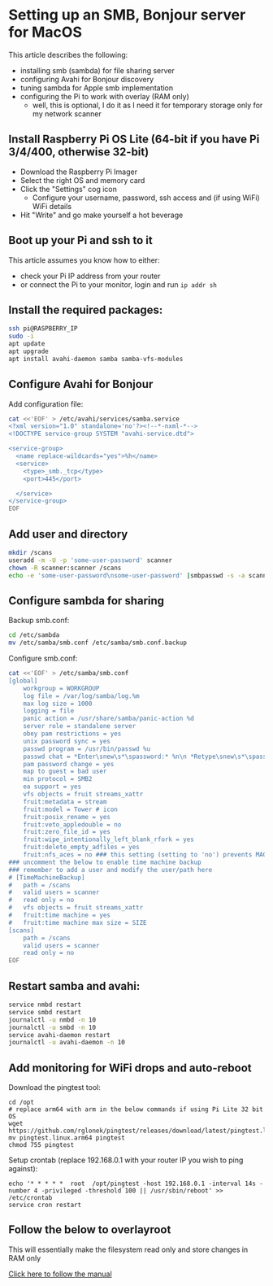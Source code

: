 # Setting up an SMB, Bonjour server for MacOS

This article describes the following:

* installing smb (sambda) for file sharing server
* configuring Avahi for Bonjour discovery
* tuning sambda for Apple smb implementation
* configuring the Pi to work with overlay (RAM only)
  * well, this is optional, I do it as I need it for temporary storage only for my network scanner

## Install Raspberry Pi OS Lite (64-bit if you have Pi 3/4/400, otherwise 32-bit)

* Download the Raspberry Pi Imager
* Select the right OS and memory card
* Click the "Settings" cog icon
  * Configure your username, password, ssh access and (if using WiFi) WiFi details
* Hit "Write" and go make yourself a hot beverage

## Boot up your Pi and ssh to it

This article assumes you know how to either:

* check your Pi IP address from your router
* or connect the Pi to your monitor, login and run `ip addr sh`

## Install the required packages:

```bash
ssh pi@RASPBERRY_IP
sudo -i
apt update
apt upgrade
apt install avahi-daemon samba samba-vfs-modules
```

## Configure Avahi for Bonjour

Add configuration file:

```bash
cat <<'EOF' > /etc/avahi/services/samba.service 
<?xml version="1.0" standalone='no'?><!--*-nxml-*-->
<!DOCTYPE service-group SYSTEM "avahi-service.dtd">

<service-group>
  <name replace-wildcards="yes">%h</name>
  <service>
    <type>_smb._tcp</type>
    <port>445</port>

  </service>
</service-group>
EOF
```

## Add user and directory

```bash
mkdir /scans
useradd -m -U -p 'some-user-password' scanner
chown -R scanner:scanner /scans
echo -e 'some-user-password\nsome-user-password' |smbpasswd -s -a scanner
```

## Configure sambda for sharing

Backup smb.conf:

```bash
cd /etc/sambda
mv /etc/samba/smb.conf /etc/samba/smb.conf.backup
```

Configure smb.conf:

```bash
cat <<'EOF' > /etc/samba/smb.conf
[global]
	workgroup = WORKGROUP
	log file = /var/log/samba/log.%m
	max log size = 1000
	logging = file
	panic action = /usr/share/samba/panic-action %d
	server role = standalone server
	obey pam restrictions = yes
	unix password sync = yes
	passwd program = /usr/bin/passwd %u
	passwd chat = *Enter\snew\s*\spassword:* %n\n *Retype\snew\s*\spassword:* %n\n *password\supdated\ssuccessfully* .
	pam password change = yes
	map to guest = bad user
	min protocol = SMB2
	ea support = yes
	vfs objects = fruit streams_xattr
	fruit:metadata = stream
	fruit:model = Tower # icon
	fruit:posix_rename = yes 
	fruit:veto_appledouble = no
	fruit:zero_file_id = yes
	fruit:wipe_intentionally_left_blank_rfork = yes 
	fruit:delete_empty_adfiles = yes
	fruit:nfs_aces = no ### this setting (setting to 'no') prevents MAC from modifying the ACLs of uploaded files
### uncomment the below to enable time machine backup
### remember to add a user and modify the user/path here
# [TimeMachineBackup]
# 	path = /scans
# 	valid users = scanner
# 	read only = no
# 	vfs objects = fruit streams_xattr
# 	fruit:time machine = yes
# 	fruit:time machine max size = SIZE
[scans]
	path = /scans
	valid users = scanner
	read only = no
EOF
```

## Restart samba and avahi:

```bash
service nmbd restart
service smbd restart
journalctl -u nmbd -n 10
journalctl -u smbd -n 10
service avahi-daemon restart
journalctl -u avahi-daemon -n 10
```

## Add monitoring for WiFi drops and auto-reboot

Download the pingtest tool:

```
cd /opt
# replace arm64 with arm in the below commands if using Pi Lite 32 bit OS
wget https://github.com/rglonek/pingtest/releases/download/latest/pingtest.linux.arm64
mv pingtest.linux.arm64 pingtest
chmod 755 pingtest
```

Setup crontab (replace 192.168.0.1 with your router IP you wish to ping against):

```
echo '* * * * *  root  /opt/pingtest -host 192.168.0.1 -interval 14s -number 4 -privileged -threshold 100 || /usr/sbin/reboot' >> /etc/crontab
service cron restart
```

## Follow the below to overlayroot

This will essentially make the filesystem read only and store changes in RAM only

[Click here to follow the manual](https://github.com/rglonek/raspberry-pi-wifi-ethernet-bridge/blob/main/steps/overlayroot.md)
